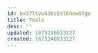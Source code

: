 ```yaml
---
id: kx37ltvw436c9xl6hew6fge
title: Tools
desc: ''
updated: 1675246933127
created: 1675246933127
---
```


